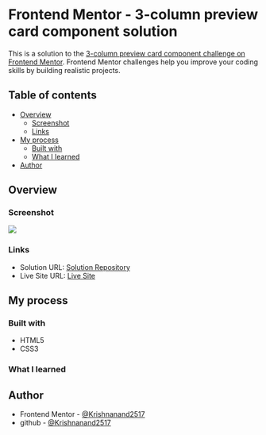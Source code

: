 # Frontend Mentor - 3-column preview card component solution

This is a solution to the [3-column preview card component challenge on Frontend Mentor](https://www.frontendmentor.io/challenges/3column-preview-card-component-pH92eAR2-). Frontend Mentor challenges help you improve your coding skills by building realistic projects.

## Table of contents

- [Overview](#overview)
  - [Screenshot](#screenshot)
  - [Links](#links)
- [My process](#my-process)
  - [Built with](#built-with)
  - [What I learned](#what-i-learned)
- [Author](#author)

## Overview

### Screenshot

![](./profile-card-component.png)

### Links

- Solution URL: [Solution Repository](https://github.com/Krishnanand2517/3-column-preview-card-component)
- Live Site URL: [Live Site](https://krishnanand2517.github.io/3-column-preview-card-component/)

## My process

### Built with

- HTML5
- CSS3

### What I learned

## Author

- Frontend Mentor - [@Krishnanand2517](https://www.frontendmentor.io/profile/Krishnanand2517)
- github - [@Krishnanand2517](https://github.com/Krishnanand2517)
